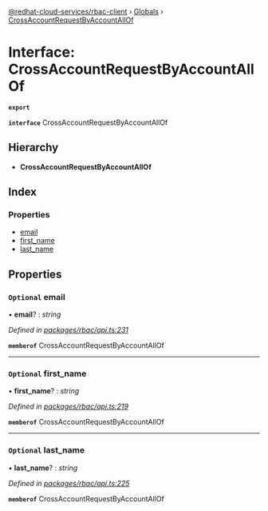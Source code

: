 [@redhat-cloud-services/rbac-client](../README.md) › [Globals](../globals.md) › [CrossAccountRequestByAccountAllOf](crossaccountrequestbyaccountallof.md)

# Interface: CrossAccountRequestByAccountAllOf

**`export`** 

**`interface`** CrossAccountRequestByAccountAllOf

## Hierarchy

* **CrossAccountRequestByAccountAllOf**

## Index

### Properties

* [email](crossaccountrequestbyaccountallof.md#optional-email)
* [first_name](crossaccountrequestbyaccountallof.md#optional-first_name)
* [last_name](crossaccountrequestbyaccountallof.md#optional-last_name)

## Properties

### `Optional` email

• **email**? : *string*

*Defined in [packages/rbac/api.ts:231](https://github.com/RedHatInsights/javascript-clients/blob/master/packages/rbac/api.ts#L231)*

**`memberof`** CrossAccountRequestByAccountAllOf

___

### `Optional` first_name

• **first_name**? : *string*

*Defined in [packages/rbac/api.ts:219](https://github.com/RedHatInsights/javascript-clients/blob/master/packages/rbac/api.ts#L219)*

**`memberof`** CrossAccountRequestByAccountAllOf

___

### `Optional` last_name

• **last_name**? : *string*

*Defined in [packages/rbac/api.ts:225](https://github.com/RedHatInsights/javascript-clients/blob/master/packages/rbac/api.ts#L225)*

**`memberof`** CrossAccountRequestByAccountAllOf
